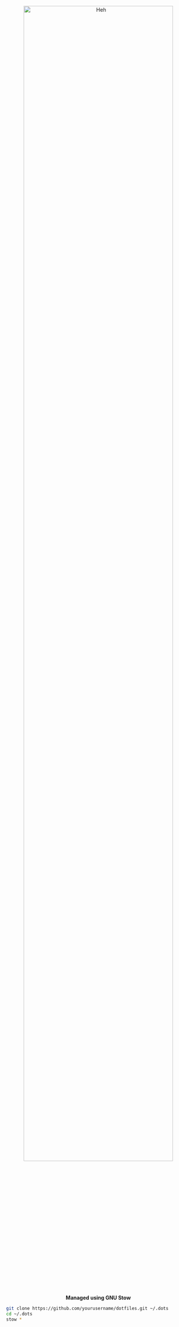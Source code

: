 <p align="center">
  <img src="https://ricedigital.co.uk/wp-content/uploads/2023/07/THUMBNAIL-6.png" alt="Heh" width="90%">
</p>

<p align="center">
  <b>Managed using GNU Stow</b><br>
</p>

```bash
git clone https://github.com/yourusername/dotfiles.git ~/.dots
cd ~/.dots
stow *

